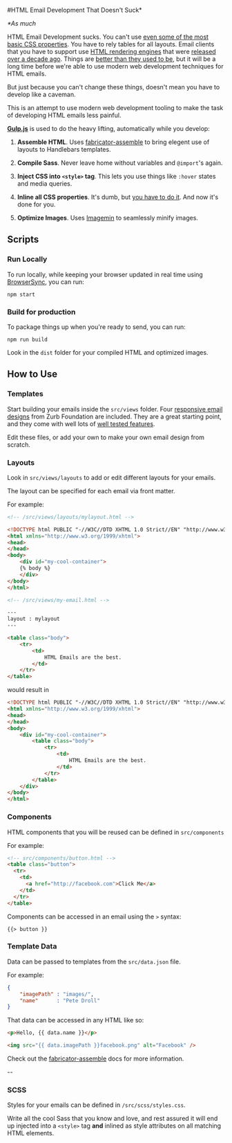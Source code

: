 #HTML Email Development That Doesn't Suck*

_*As much_

HTML Email Development sucks. You can't use [even some of the most basic CSS properties](https://www.campaignmonitor.com/css/). You have to rely tables for all layouts. Email clients that you have to support use  [HTML rendering engines](https://litmus.com/blog/a-guide-to-rendering-differences-in-microsoft-outlook-clients) that were [released over a decade ago](https://en.wikipedia.org/wiki/Internet_Explorer_7#Release_history). Things are [better than they used to be](https://litmus.com/help/email-clients/media-query-support/), but it will be a long time before we're able to use modern web development techniques for HTML emails.

But just because you can't change these things, doesn't mean you have to develop like a caveman.

This is an attempt to use modern web development tooling to make the task of developing HTML emails less painful.

**[Gulp.js](http://gulpjs.com/)** is used to do the heavy lifting, automatically while you develop:

1. **Assemble HTML**.
	Uses [fabricator-assemble](https://github.com/fbrctr/fabricator-assemble) to bring elegent use of layouts to Handlebars templates.


2. **Compile Sass**.
	Never leave home without variables and `@import`'s again.

3. **Inject CSS into `<style>` tag**.
	This lets you use things like `:hover` states and media queries.

4. **Inline all CSS properties**.
	It's dumb, but [you have to do it](https://www.campaignmonitor.com/blog/email-marketing/2013/11/introducing-our-new-standalone-css-inliner/). And now it's done for you.

5. **Optimize Images**.
	Uses [Imagemin](https://github.com/sindresorhus/gulp-imagemin) to seamlessly minify images.


## Scripts
### Run Locally
To run locally, while keeping your browser updated in real time using [BrowserSync](https://www.browsersync.io/), you can run:

```
npm start
```

### Build for production

To package things up when you're ready to send, you can run:


```
npm run build
```

Look in the `dist` folder for your compiled HTML and optimized images.


## How to Use


### Templates

Start building your emails inside the `src/views` folder. Four [responsive email designs](http://foundation.zurb.com/emails/email-templates.html) from Zurb Foundation are included. They are a great starting point, and they come with well lots of [well tested features](http://foundation.zurb.com/emails/docs.html).

Edit these files, or add your own to make your own email design from scratch.

### Layouts

Look in `src/views/layouts` to add or edit different layouts for your emails.

The layout can be specified for each email via front matter.

For example:

```html
<!-- /src/views/layouts/mylayout.html -->

<!DOCTYPE html PUBLIC "-//W3C//DTD XHTML 1.0 Strict//EN" "http://www.w3.org/TR/xhtml1/DTD/xhtml1-strict.dtd">
<html xmlns="http://www.w3.org/1999/xhtml">
<head>
</head>
<body>
	<div id="my-cool-container">
	{% body %}
	</div>
</body>
</html>

```

```html
<!-- /src/views/my-email.html -->

---
layout : mylayout
---

<table class="body">
	<tr>
		<td>
			HTML Emails are the best.
		</td>
	</tr>
</table>

```

would result in

```html
<!DOCTYPE html PUBLIC "-//W3C//DTD XHTML 1.0 Strict//EN" "http://www.w3.org/TR/xhtml1/DTD/xhtml1-strict.dtd">
<html xmlns="http://www.w3.org/1999/xhtml">
<head>
</head>
<body>
	<div id="my-cool-container">
		<table class="body">
			<tr>
				<td>
					HTML Emails are the best.
				</td>
			</tr>
		</table>
	</div>
</body>
</html>

```

### Components

HTML components that you will be reused can be defined in `src/components`

For example:

```html
<!-- src/components/button.html -->
<table class="button">
  <tr>
    <td>
      <a href="http://facebook.com">Click Me</a>
    </td>
  </tr>
</table>

```

Components can be accessed in an email using the `>` syntax:

```
{{> button }}
```

### Template Data

Data can be passed to templates from the `src/data.json` file.

For example:

```json
{
	"imagePath" : "images/",
	"name"      : "Pete Droll"
}
```

That data can be accessed in any HTML like so:

```HTML
<p>Hello, {{ data.name }}</p>

<img src="{{ data.imagePath }}facebook.png" alt="Facebook" />

```


Check out the [fabricator-assemble](https://github.com/fbrctr/fabricator-assemble) docs for more information.

--
### SCSS

Styles for your emails can be defined in `/src/scss/styles.css`.

Write all the cool Sass that you know and love, and rest assured it will end up injected into a `<style>` tag **and** inlined as style attributes on all matching HTML elements.




